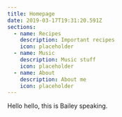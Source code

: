 ```yaml
---
title: Homepage
date: 2019-03-17T19:31:20.591Z
sections:
  - name: Recipes
    description: Important recipes
    icon: placeholder
  - name: Music
    description: Music stuff
    icon: placeholder
  - name: About
    description: About me
    icon: placeholder
---
```

Hello hello, this is Bailey speaking.
